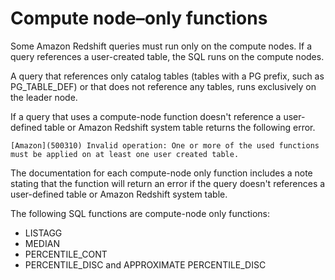 # Compute node–only functions<a name="c_SQL_functions_compute_node_only"></a>

Some Amazon Redshift queries must run only on the compute nodes\. If a query references a user\-created table, the SQL runs on the compute nodes\.

A query that references only catalog tables \(tables with a PG prefix, such as PG\_TABLE\_DEF\) or that does not reference any tables, runs exclusively on the leader node\.

If a query that uses a compute\-node function doesn't reference a user\-defined table or Amazon Redshift system table returns the following error\.

```
[Amazon](500310) Invalid operation: One or more of the used functions must be applied on at least one user created table.
```

The documentation for each compute\-node only function includes a note stating that the function will return an error if the query doesn't references a user\-defined table or Amazon Redshift system table\.

The following SQL functions are compute\-node only functions:
+ LISTAGG
+ MEDIAN
+ PERCENTILE\_CONT
+ PERCENTILE\_DISC and APPROXIMATE PERCENTILE\_DISC